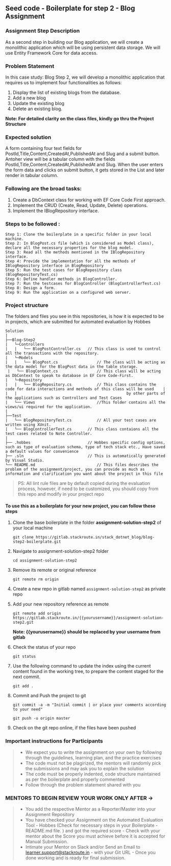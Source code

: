 ## Seed code - Boilerplate for step 2 - Blog Assignment

### Assignment Step Description

As a second step in building our Blog application, we will create a monolithic application which will be using persistent data storage.
We will use Entity Framework Core for data access.

### Problem Statement

In this case study: Blog Step 2, we will develop a monolithic application that requires us to implement four functionalities as follows:
1. Display the list of existing blogs from the database.
2. Add a new blog
3. Update the existing blog
4. Delete an existing blog.

**Note: For detailed clarity on the class files, kindly go thru the Project Structure**

### Expected solution

A form containing four text fields for PostId,Title,Content,CreatedAt,PublishedAt and Slug and a submit button. Antoher view will be a tabular column with the fields PostId,Title,Content,CreatedAt,PublishedAt and Slug. 
When the user enters the form data and clicks on submit button, it gets stored in the List and later render in tabular column.
 
### Following are the broad tasks:
1. Create a DbContext class for working with EF Core Code First approach.
2. Implement the CRUD (Create, Read, Update, Delete) operations.
3. Implement the IBlogRepository interface.


### Steps to be followed :

    Step 1: Clone the boilerplate in a specific folder in your local machine.
    Step 2: In BlogPost.cs file (which is considered as Model class), declare all the necessary properties for the blog model.
    Step 3: Read all the methods mentioned in the IBlogRepository interface.       
    Step 4: Provide the implementation for all the methods of IBlogRepository interface in BlogRepository
    Step 5: Run the test cases for BlogRepository class (BlogRepositoryTest.cs)
    Step 6: Define handler methods in BlogController.
    Step 7: Run the testcases for BlogController (BlogControllerTest.cs)
    Step 8: Design a form.
    Step 9: Run the application on a configured web server.


### Project structure

The folders and files you see in this repositories, is how it is expected to be in projects, which are submitted for automated evaluation by Hobbes

    Solution
	|
	├──Blog-Step2
	|	└─Controllers
	|	|	└── BlogPostController.cs 	// This class is used to control all the transactions with the repository.
	|	└─Models
	|	|	└── BlogPost.cs                 // The class will be acting as the data model for the BlogPost data in the table storage. 
	 |   └── BlogContext.cs          		// This class will be acting as DbContext to speak to database in EF Core Code-First. 
	|	└─Repository
	|	|	└── BlogRepository.cs          	// This class contains the code for data interactions and methods of this class will be used 	|   |   |                                                by other parts of the applications such as Controllers and Test Cases               
	|   └── Views							//This folder contains all the views/ui required for the application.
	|
	├──Test
	|	└── BlogRepositoryTest.cs       	// All your test cases are written using XUnit.
	|	└── BlogControllerTest.cs  	 	// This class contaions all the test cases related to Note Controller.
	|
	├── .hobbes              			// Hobbes specific config options, such as type of evaluation schema, type of tech stack etc., Have saved a default values for convenience
	├── .sln			                // This is automatically generated by Visual Studio.
	└── README.md  		            		// This files describes the problem of the assignment/project, you can provide as much as information and clarification you want about the project in this file
> PS: All lint rule files are by default copied during the evaluation process, however, if need to be customized, you should copy from this repo and modify in your project repo


#### To use this as a boilerplate for your new project, you can follow these steps

1. Clone the base boilerplate in the folder **assignment-solution-step2** of your local machine
     
    `git clone https://gitlab.stackroute.in/stack_dotnet_blog/blog-step2-boilerplate.git`

2. Navigate to assignment-solution-step2 folder

    `cd assignment-solution-step2`

3. Remove its remote or original reference

     `git remote rm origin`

4. Create a new repo in gitlab named `assignment-solution-step2` as private repo

5. Add your new repository reference as remote

     `git remote add origin https://gitlab.stackroute.in/{{yourusername}}/assignment-solution-step2.git`

     **Note: {{yourusername}} should be replaced by your username from gitlab**

5. Check the status of your repo 
     
     `git status`

6. Use the following command to update the index using the current content found in the working tree, to prepare the content staged for the next commit.

     `git add .`
 
7. Commit and Push the project to git

     `git commit -a -m "Initial commit | or place your comments according to your need"`

     `git push -u origin master`

8. Check on the git repo online, if the files have been pushed

### Important instructions for Participants
> - We expect you to write the assignment on your own by following through the guidelines, learning plan, and the practice exercises
> - The code must not be plagirized, the mentors will randomly pick the submissions and may ask you to explain the solution
> - The code must be properly indented, code structure maintained as per the boilerplate and properly commented
> - Follow through the problem statement shared with you

### MENTORS TO BEGIN REVIEW YOUR WORK ONLY AFTER ->
> - You add the respective Mentor as a Reporter/Master into your Assignment Repository
> - You have checked your Assignment on the Automated Evaluation Tool - Hobbes (Check for necessary steps in your Boilerplate - README.md file. ) and got the required score - Check with your mentor about the Score you must achieve before it is accepted for Manual Submission.
> - Intimate your Mentor on Slack and/or Send an Email to learner.support@stackroute.in - with your Git URL - Once you done working and is ready for final submission.